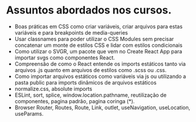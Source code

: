# Assuntos abordados nos cursos.

- Boas práticas em CSS como criar variáveis, criar arquivos para estas variáveis e para breakpoints de media-queries
- Usar classnames para poder utilizar o CSS Modules sem precisar concatenar um monte de estilos CSS e lidar com estilos condicionais
- Como utilizar o SVGR, um pacote que vem no Create React App para importar svgs como componentes React.
- Compreensão de como o React entende os imports estáticos tanto via arquivos .js quanto em arquivos de estilos como .scss ou .css. 
- Como importar arquivos estáticos como variáveis via js ou utilizando a pasta public para imports dinâmicos de arquivos estáticos
- normalize.css, absolute imports
- ESLint, sort, splice, window.location.pathname, reutilização de componentes, pagina padrão, pagina coringa (*).
- Browser Router, Routes, Route, Link, outlet, useNavigation, useLocation, useParams.